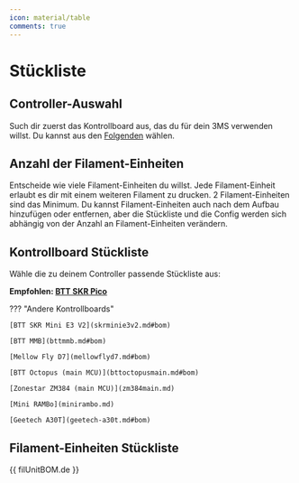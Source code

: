 ```yaml
---
icon: material/table
comments: true
---
```



# Stückliste

## Controller-Auswahl

Such dir zuerst das Kontrollboard aus, das du für dein 3MS verwenden willst. Du kannst aus den [Folgenden](controllers/index.md) wählen.

## Anzahl der Filament-Einheiten

Entscheide wie viele Filament-Einheiten du willst. Jede Filament-Einheit erlaubt es dir mit einem weiteren Filament zu drucken. 2 Filament-Einheiten sind das Minimum. Du kannst Filament-Einheiten auch nach dem Aufbau hinzufügen oder entfernen, aber die Stückliste und die Config werden sich abhängig von der Anzahl an Filament-Einheiten verändern.

## Kontrollboard Stückliste

Wähle die zu deinem Controller passende Stückliste aus:

**Empfohlen: [BTT SKR Pico](skrpico.md#bom)** 

??? "Andere Kontrollboards"

    [BTT SKR Mini E3 V2](skrminie3v2.md#bom)
    
    [BTT MMB](bttmmb.md#bom)
    
    [Mellow Fly D7](mellowflyd7.md#bom)
    
    [BTT Octopus (main MCU)](bttoctopusmain.md#bom)
    
    [Zonestar ZM384 (main MCU)](zm384main.md)
    
    [Mini RAMBo](minirambo.md)
    
    [Geetech A30T](geetech-a30t.md#bom)

## Filament-Einheiten Stückliste

{{ filUnitBOM.de }}

